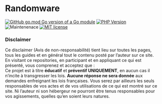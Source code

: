 # Randomware
[![GitHub go.mod Go version of a Go module](https://img.shields.io/github/go-mod/go-version/gomods/athens.svg)](https://golang.org/)
[![PHP Version](https://img.shields.io/badge/PHP-7.4-purple.svg)](https://www.php.net/)
![Maintenenace](https://img.shields.io/badge/Maintained-no-red.svg)
[![MIT license](https://img.shields.io/badge/License-MIT-blue.svg)](https://github.com/Ezeqielle/Randomware/blob/main/LICENSE)

### **Disclaimer**

Ce disclaimer (Avis de non-responsabilité) tient lieu sur toutes les pages, tous les guides et en général tout le contenu posté par l’auteur sur ce site.</br>
En visitant ce repositories, en participant et en appliquant ce qui est présenté, vous comprenez et acceptez que :</br>
Ce projet est à titre **éducatif** et **préventif UNIQUEMENT**, en aucun cas il n’incite à transgresser les lois. **Aucune réponse ne sera donnée** aux demandes enfreignant les lois françaises. Vous serez par ailleurs les seuls responsables de vos actes et de vos utilisations de ce qui est montré sur ce site. Ni l’auteur ni son hébergeur ne pourront être tenus responsables pour vos agissements, quelles qu’en soient leurs natures.
